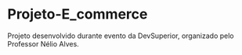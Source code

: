 # Projeto-E_commerce
 Projeto desenvolvido durante evento da DevSuperior, organizado pelo Professor Nélio Alves.
